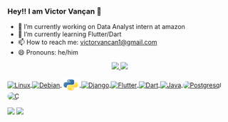 ### Hey!! I am Victor Vançan 👋


- 🔭 I’m currently working on Data Analyst intern at amazon 
- 🌱 I’m currently learning Flutter/Dart
- 📫 How to reach me: victorvancan1@gmail.com
- 😄 Pronouns: he/him
<div align="center">
  <a href="https://github.com/victorvancan">
    <img height="180em" src="https://github-readme-stats.vercel.app/api?username=victorvancan&show_icons=true&theme=dracula&include_all_commits=true&count_private=true"/>
  <img height="180em" src="https://github-readme-stats.vercel.app/api/top-langs/?username=victorvancan&layout=compact&langs_count=7&theme=dracula"/>
</div>
 
<div style="display: inline_block"><br>
  <img align="center" alt="Linux" height="30" width="40" src="https://cdn.jsdelivr.net/gh/devicons/devicon/icons/linux/linux-original.svg">
  <img align="center" alt="Debian" height="30" width="40" src="https://cdn.jsdelivr.net/gh/devicons/devicon/icons/debian/debian-original.svg">
  <img align="center" alt="Python" height="30" width="40" src="https://raw.githubusercontent.com/devicons/devicon/master/icons/python/python-original.svg">
  <img align="center" alt="Django" height="30" width="40" src="https://cdn.jsdelivr.net/gh/devicons/devicon/icons/django/django-plain.svg">
  <img align="center" alt="Flutter" height="30" width="40" src="https://cdn.jsdelivr.net/gh/devicons/devicon/icons/flutter/flutter-original.svg">
  <img align="center" alt="Dart" height="30" width="40" src="https://cdn.jsdelivr.net/gh/devicons/devicon/icons/dart/dart-original.svg">
  <img align="center" alt="Java" height="30" width="40" src="https://cdn.jsdelivr.net/gh/devicons/devicon/icons/java/java-original-wordmark.svg">
  <img align="center" alt="Postgresql" height="30" style="border-radius:50px;" src="https://cdn.jsdelivr.net/gh/devicons/devicon/icons/postgresql/postgresql-original.svg">
  <img align="center" alt="C" height="30" style="border-radius:50px;" src="https://cdn.jsdelivr.net/gh/devicons/devicon/icons/c/c-original.svg">
</div>

<div style="display: inline_block"><br>
 <a href = "mailto:victorvancan1@gmail.com"><img src="https://img.shields.io/badge/-Gmail-%23333?style=for-the-badge&logo=gmail&logoColor=white" target="_blank"></a>
   <a href="https://www.linkedin.com/in/victor-van%C3%A7an/" target="_blank"><img src="https://img.shields.io/badge/-LinkedIn-%230077B5?style=for-the-badge&logo=linkedin&logoColor=white" target="_blank"></a> 
</div>
  

